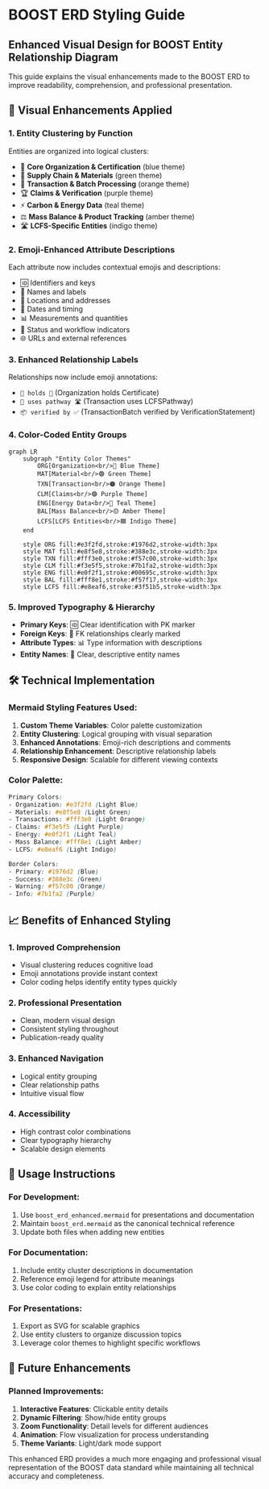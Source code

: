 # BOOST ERD Styling Guide

## Enhanced Visual Design for BOOST Entity Relationship Diagram

This guide explains the visual enhancements made to the BOOST ERD to improve readability, comprehension, and professional presentation.

## 🎨 Visual Enhancements Applied

### 1. **Entity Clustering by Function**
Entities are organized into logical clusters:
- 🏢 **Core Organization & Certification** (blue theme)
- 🌿 **Supply Chain & Materials** (green theme)  
- 💱 **Transaction & Batch Processing** (orange theme)
- 🏆 **Claims & Verification** (purple theme)
- ⚡ **Carbon & Energy Data** (teal theme)
- ⚖️ **Mass Balance & Product Tracking** (amber theme)
- 🛣️ **LCFS-Specific Entities** (indigo theme)

### 2. **Emoji-Enhanced Attribute Descriptions**
Each attribute now includes contextual emojis and descriptions:
- 🆔 Identifiers and keys
- 📛 Names and labels
- 📍 Locations and addresses
- 📅 Dates and timing
- 📊 Measurements and quantities
- 🔄 Status and workflow indicators
- 🌐 URLs and external references

### 3. **Enhanced Relationship Labels**
Relationships now include emoji annotations:
- `🏢 holds 📜` (Organization holds Certificate)
- `💱 uses pathway 🛣️` (Transaction uses LCFSPathway)
- `📦 verified by ✅` (TransactionBatch verified by VerificationStatement)

### 4. **Color-Coded Entity Groups**

```mermaid
graph LR
    subgraph "Entity Color Themes"
        ORG[Organization<br/>🔵 Blue Theme]
        MAT[Material<br/>🟢 Green Theme]
        TXN[Transaction<br/>🟠 Orange Theme]
        CLM[Claims<br/>🟣 Purple Theme]
        ENG[Energy Data<br/>🔹 Teal Theme]
        BAL[Mass Balance<br/>🟡 Amber Theme]
        LCFS[LCFS Entities<br/>🟦 Indigo Theme]
    end
    
    style ORG fill:#e3f2fd,stroke:#1976d2,stroke-width:3px
    style MAT fill:#e8f5e8,stroke:#388e3c,stroke-width:3px
    style TXN fill:#fff3e0,stroke:#f57c00,stroke-width:3px
    style CLM fill:#f3e5f5,stroke:#7b1fa2,stroke-width:3px
    style ENG fill:#e0f2f1,stroke:#00695c,stroke-width:3px
    style BAL fill:#fff8e1,stroke:#f57f17,stroke-width:3px
    style LCFS fill:#e8eaf6,stroke:#3f51b5,stroke-width:3px
```

### 5. **Improved Typography & Hierarchy**
- **Primary Keys**: 🆔 Clear identification with PK marker
- **Foreign Keys**: 🔗 FK relationships clearly marked
- **Attribute Types**: 📊 Type information with descriptions
- **Entity Names**: 📛 Clear, descriptive entity names

## 🛠️ Technical Implementation

### Mermaid Styling Features Used:
1. **Custom Theme Variables**: Color palette customization
2. **Entity Clustering**: Logical grouping with visual separation
3. **Enhanced Annotations**: Emoji-rich descriptions and comments
4. **Relationship Enhancement**: Descriptive relationship labels
5. **Responsive Design**: Scalable for different viewing contexts

### Color Palette:
```css
Primary Colors:
- Organization: #e3f2fd (Light Blue)
- Materials: #e8f5e8 (Light Green)
- Transactions: #fff3e0 (Light Orange)
- Claims: #f3e5f5 (Light Purple)
- Energy: #e0f2f1 (Light Teal)
- Mass Balance: #fff8e1 (Light Amber)
- LCFS: #e8eaf6 (Light Indigo)

Border Colors:
- Primary: #1976d2 (Blue)
- Success: #388e3c (Green)
- Warning: #f57c00 (Orange)
- Info: #7b1fa2 (Purple)
```

## 📈 Benefits of Enhanced Styling

### 1. **Improved Comprehension**
- Visual clustering reduces cognitive load
- Emoji annotations provide instant context
- Color coding helps identify entity types quickly

### 2. **Professional Presentation**
- Clean, modern visual design
- Consistent styling throughout
- Publication-ready quality

### 3. **Enhanced Navigation**
- Logical entity grouping
- Clear relationship paths
- Intuitive visual flow

### 4. **Accessibility**
- High contrast color combinations
- Clear typography hierarchy
- Scalable design elements

## 🔄 Usage Instructions

### For Development:
1. Use `boost_erd_enhanced.mermaid` for presentations and documentation
2. Maintain `boost_erd.mermaid` as the canonical technical reference
3. Update both files when adding new entities

### For Documentation:
1. Include entity cluster descriptions in documentation
2. Reference emoji legend for attribute meanings
3. Use color coding to explain entity relationships

### For Presentations:
1. Export as SVG for scalable graphics
2. Use entity clusters to organize discussion topics
3. Leverage color themes to highlight specific workflows

## 🎯 Future Enhancements

### Planned Improvements:
1. **Interactive Features**: Clickable entity details
2. **Dynamic Filtering**: Show/hide entity groups
3. **Zoom Functionality**: Detail levels for different audiences
4. **Animation**: Flow visualization for process understanding
5. **Theme Variants**: Light/dark mode support

This enhanced ERD provides a much more engaging and professional visual representation of the BOOST data standard while maintaining all technical accuracy and completeness.